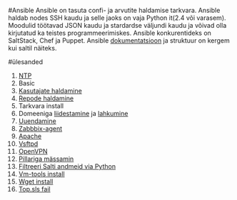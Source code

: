 #Ansible
Ansible on tasuta confi- ja arvutite haldamise tarkvara.
Ansible haldab nodes SSH kaudu ja selle jaoks on vaja Python it(2.4 või varasem).
Moodulid töötavad JSON kaudu ja stardardse väljundi kaudu ja võivad olla kirjutatud ka teistes programmeerimiskes.
Ansible konkurentideks on SaltStack, Chef ja Puppet.
Ansible [dokumentatsioon](http://docs.ansible.com/) ja struktuur on kergem kui saltil näiteks.

#ülesanded
1. [NTP](https://github.com/asjalik/ansible/tree/master/ntp)
2. Basic
3. [Kasutajate haldamine](https://github.com/asjalik/saltstack/blob/master/salt/users/)
4. [Repode haldamine](https://github.com/asjalik/saltstack/tree/master/salt/repod)
5. Tarkvara install
6. Domeeniga [liidestamine](https://github.com/asjalik/saltstack/tree/master/salt/sssd) ja [lahkumine](https://github.com/asjalik/saltstack/tree/master/salt/sssd_leaveDomain)
7. [Uuendamine](https://github.com/asjalik/saltstack/tree/master/salt/update)
8. [Zabbbix-agent](https://github.com/asjalik/saltstack/tree/master/salt/zabbix-agent)
9. [Apache](https://github.com/asjalik/saltstack/tree/master/salt/apache)
10. [Vsftpd](https://github.com/asjalik/saltstack/tree/master/salt/vsftpd)
11. [OpenVPN](https://github.com/asjalik/saltstack/tree/master/salt/openvpn)
12. [Pillariga mässamin](https://github.com/asjalik/saltstack/tree/master/pillar)
13. [Filtreeri Salti andmeid via Python](https://github.com/asjalik/saltstack/tree/master/salt/scriptid)
14. [Vm-tools install](https://github.com/asjalik/saltstack/tree/master/salt/vm-tools)
15. [Wget install](https://github.com/asjalik/saltstack/tree/master/salt/wget)
16. [Top.sls fail](https://github.com/asjalik/saltstack/blob/master/salt/top.sls)

